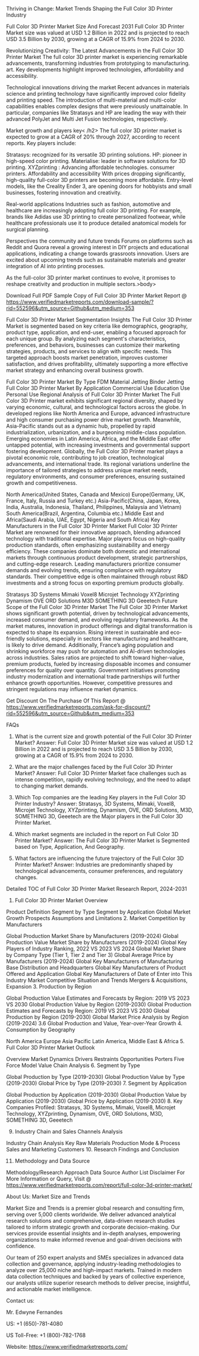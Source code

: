 Thriving in Change: Market Trends Shaping the Full Color 3D Printer Industry


Full Color 3D Printer Market Size And Forecast 2031
Full Color 3D Printer Market size was valued at USD 1.2 Billion in 2022 and is projected to reach USD 3.5 Billion by 2030, growing at a CAGR of 15.9% from 2024 to 2030.

Revolutionizing Creativity: The Latest Advancements in the Full Color 3D Printer Market
The full color 3D printer market is experiencing remarkable advancements, transforming industries from prototyping to manufacturing. art. Key developments highlight improved technologies, affordability and accessibility.

Technological innovations driving the market
Recent advances in materials science and printing technology have significantly improved color fidelity and printing speed. The introduction of multi-material and multi-color capabilities enables complex designs that were previously unattainable. In particular, companies like Stratasys and HP are leading the way with their advanced PolyJet and Multi Jet Fusion technologies, respectively.

Market growth and players key< /h2>
The full color 3D printer market is expected to grow at a CAGR of 20% through 2027, according to recent reports. Key players include:

Stratasys: recognized for its versatile 3D printing solutions.
HP: pioneer in high-speed color printing.
Materialise: leader in software solutions for 3D printing.
XYZprinting : Advancing affordable technologies. consumer printers.
Affordability and accessibility
With prices dropping significantly, high-quality full-color 3D printers are becoming more affordable. Entry-level models, like the Creality Ender 3, are opening doors for hobbyists and small businesses, fostering innovation and creativity.

Real-world applications
Industries such as fashion, automotive and healthcare are increasingly adopting full color 3D printing. For example, brands like Adidas use 3D printing to create personalized footwear, while healthcare professionals use it to produce detailed anatomical models for surgical planning.

Perspectives the community and future trends
Forums on platforms such as Reddit and Quora reveal a growing interest in DIY projects and educational applications, indicating a change towards grassroots innovation. Users are excited about upcoming trends such as sustainable materials and greater integration of AI into printing processes.

As the full-color 3D printer market continues to evolve, it promises to reshape creativity and production in multiple sectors.>body>

Download Full PDF Sample Copy of Full Color 3D Printer Market Report @ https://www.verifiedmarketreports.com/download-sample/?rid=552596&utm_source=Github&utm_medium=353

Full Color 3D Printer Market Segmentation Insights
The Full Color 3D Printer Market is segmented based on key criteria like demographics, geography, product type, application, and end-user, enabling a focused approach for each unique group. By analyzing each segment's characteristics, preferences, and behaviors, businesses can customize their marketing strategies, products, and services to align with specific needs. This targeted approach boosts market penetration, improves customer satisfaction, and drives profitability, ultimately supporting a more effective market strategy and enhancing overall business growth.

Full Color 3D Printer Market By Type
FDM
Material Jetting
Binder Jetting
Full Color 3D Printer Market By Application
Commercial Use
Education Use
Personal Use
Regional Analysis of Full Color 3D Printer Market
The Full Color 3D Printer market exhibits significant regional diversity, shaped by varying economic, cultural, and technological factors across the globe. In developed regions like North America and Europe, advanced infrastructure and high consumer purchasing power drive market growth. Meanwhile, Asia-Pacific stands out as a dynamic hub, propelled by rapid industrialization, urbanization, and a burgeoning middle-class population. Emerging economies in Latin America, Africa, and the Middle East offer untapped potential, with increasing investments and governmental support fostering development. Globally, the Full Color 3D Printer market plays a pivotal economic role, contributing to job creation, technological advancements, and international trade. Its regional variations underline the importance of tailored strategies to address unique market needs, regulatory environments, and consumer preferences, ensuring sustained growth and competitiveness.

North America(United States, Canada and Mexico)
Europe(Germany, UK, France, Italy, Russia and Turkey etc.)
Asia-Pacific(China, Japan, Korea, India, Australia, Indonesia, Thailand, Philippines, Malaysia and Vietnam)
South America(Brazil, Argentina, Columbia etc.)
Middle East and Africa(Saudi Arabia, UAE, Egypt, Nigeria and South Africa)
Key Manufacturers in the Full Color 3D Printer Market
Full Color 3D Printer Market are renowned for their innovative approach, blending advanced technology with traditional expertise. Major players focus on high-quality production standards, often emphasizing sustainability and energy efficiency. These companies dominate both domestic and international markets through continuous product development, strategic partnerships, and cutting-edge research. Leading manufacturers prioritize consumer demands and evolving trends, ensuring compliance with regulatory standards. Their competitive edge is often maintained through robust R&D investments and a strong focus on exporting premium products globally.

Stratasys
3D Systems
Mimaki
Voxel8
Microjet Technology
XYZprinting
Dynamism
OVE
ORD Solutions
M3D
SOMETHING 3D
Geeetech
Future Scope of the Full Color 3D Printer Market
The Full Color 3D Printer Market shows significant growth potential, driven by technological advancements, increased consumer demand, and evolving regulatory frameworks. As the market matures, innovation in product offerings and digital transformation is expected to shape its expansion. Rising interest in sustainable and eco-friendly solutions, especially in sectors like manufacturing and healthcare, is likely to drive demand. Additionally, France’s aging population and shrinking workforce may push for automation and AI-driven technologies across industries. Sales ratios are projected to shift toward higher-value, premium products, fueled by increasing disposable incomes and consumer preferences for quality over quantity. Government initiatives promoting industry modernization and international trade partnerships will further enhance growth opportunities. However, competitive pressures and stringent regulations may influence market dynamics.

Get Discount On The Purchase Of This Report @ https://www.verifiedmarketreports.com/ask-for-discount/?rid=552596&utm_source=Github&utm_medium=353

FAQs
1. What is the current size and growth potential of the Full Color 3D Printer Market?
Answer: Full Color 3D Printer Market size was valued at USD 1.2 Billion in 2022 and is projected to reach USD 3.5 Billion by 2030, growing at a CAGR of 15.9% from 2024 to 2030.

2. What are the major challenges faced by the Full Color 3D Printer Market?
Answer: Full Color 3D Printer Market face challenges such as intense competition, rapidly evolving technology, and the need to adapt to changing market demands.

3. Which Top companies are the leading Key players in the Full Color 3D Printer Industry?
Answer: Stratasys, 3D Systems, Mimaki, Voxel8, Microjet Technology, XYZprinting, Dynamism, OVE, ORD Solutions, M3D, SOMETHING 3D, Geeetech are the Major players in the Full Color 3D Printer Market.

4. Which market segments are included in the report on Full Color 3D Printer Market?
Answer: The Full Color 3D Printer Market is Segmented based on Type, Application, And Geography.

5. What factors are influencing the future trajectory of the Full Color 3D Printer Market?
Answer: Industries are predominantly shaped by technological advancements, consumer preferences, and regulatory changes.

Detailed TOC of Full Color 3D Printer Market Research Report, 2024-2031
1. Full Color 3D Printer Market Overview

Product Definition
Segment by Type
Segment by Application
Global Market Growth Prospects
Assumptions and Limitations
2. Market Competition by Manufacturers

Global Production Market Share by Manufacturers (2019-2024)
Global Production Value Market Share by Manufacturers (2019-2024)
Global Key Players of Industry Ranking, 2022 VS 2023 VS 2024
Global Market Share by Company Type (Tier 1, Tier 2 and Tier 3)
Global Average Price by Manufacturers (2019-2024)
Global Key Manufacturers of Manufacturing Base Distribution and Headquarters
Global Key Manufacturers of Product Offered and Application
Global Key Manufacturers of Date of Enter into This Industry
Market Competitive Situation and Trends
Mergers & Acquisitions, Expansion
3. Production by Region

Global Production Value Estimates and Forecasts by Region: 2019 VS 2023 VS 2030
Global Production Value by Region (2019-2030)
Global Production Estimates and Forecasts by Region: 2019 VS 2023 VS 2030
Global Production by Region (2019-2030)
Global Market Price Analysis by Region (2019-2024) 3.6 Global Production and Value, Year-over-Year Growth
4. Consumption by Geography

North America
Europe
Asia Pacific
Latin America, Middle East & Africa
5. Full Color 3D Printer Market Outlook

Overview
Market Dynamics
Drivers
Restraints
Opportunities
Porters Five Force Model
Value Chain Analysis 
6. Segment by Type

Global Production by Type (2019-2030)
Global Production Value by Type (2019-2030)
Global Price by Type (2019-2030)
7. Segment by Application

Global Production by Application (2019-2030)
Global Production Value by Application (2019-2030)
Global Price by Application (2019-2030)
8. Key Companies Profiled: Stratasys, 3D Systems, Mimaki, Voxel8, Microjet Technology, XYZprinting, Dynamism, OVE, ORD Solutions, M3D, SOMETHING 3D, Geeetech

9. Industry Chain and Sales Channels Analysis

Industry Chain Analysis
Key Raw Materials
Production Mode & Process
Sales and Marketing
Customers
10. Research Findings and Conclusion

11. Methodology and Data Source

Methodology/Research Approach
Data Source
Author List
Disclaimer
For More Information or Query, Visit @ https://www.verifiedmarketreports.com/report/full-color-3d-printer-market/

About Us: Market Size and Trends

Market Size and Trends is a premier global research and consulting firm, serving over 5,000 clients worldwide. We deliver advanced analytical research solutions and comprehensive, data-driven research studies tailored to inform strategic growth and corporate decision-making. Our services provide essential insights and in-depth analyses, empowering organizations to make informed revenue and goal-driven decisions with confidence.

Our team of 250 expert analysts and SMEs specializes in advanced data collection and governance, applying industry-leading methodologies to analyze over 25,000 niche and high-impact markets. Trained in modern data collection techniques and backed by years of collective experience, our analysts utilize superior research methods to deliver precise, insightful, and actionable market intelligence.

Contact us:

Mr. Edwyne Fernandes

US: +1 (650)-781-4080

US Toll-Free: +1 (800)-782-1768

Website: https://www.verifiedmarketreports.com/
